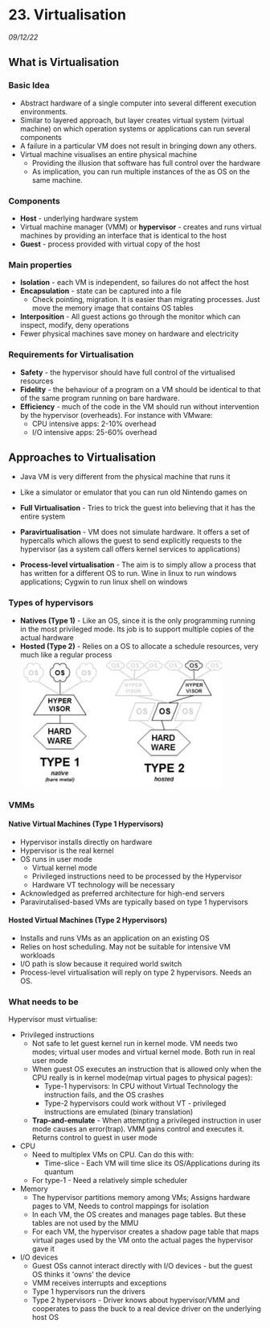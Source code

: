 # 23. Virtualisation
_09/12/22_
## What is Virtualisation
### Basic Idea
- Abstract hardware of a single computer into several different execution environments.
- Similar to layered approach, but layer creates virtual system (virtual machine) on which operation systems or applications can run several components
- A failure in a particular VM does not result in bringing down any others.
- Virtual machine visualises an entire physical machine
	- Providing the illusion that software has full control over the hardware
	- As implication, you can run multiple instances of the as OS on the same machine.

### Components
- **Host** - underlying hardware system
- Virtual machine manager (VMM) or **hypervisor** - creates and runs virtual machines by providing an interface that is identical to the host
- **Guest** - process provided with virtual copy of the host

### Main properties
- **Isolation** - each VM is independent, so failures do not affect the host
- **Encapsulation** - state can be captured into a file
	- Check pointing, migration. It is easier than migrating processes. Just move the memory image that contains OS tables
- **Interposition** - All guest actions go through the monitor which can inspect, modify, deny operations
- Fewer physical machines save money on hardware and electricity

### Requirements for Virtualisation
- **Safety** - the hypervisor should have full control of the virtualised resources
- **Fidelity** - the behaviour of a program on a VM should be identical to that of the same program running on bare hardware. 
- **Efficiency** - much of the code in the VM should run without intervention by the hypervisor (overheads). For instance with VMware:
	- CPU intensive apps: 2-10% overhead
	- I/O intensive apps: 25-60% overhead

## Approaches to Virtualisation
- Java VM is very different from the physical machine that runs it
- Like a simulator or emulator that you can run old Nintendo games on

- **Full Virtualisation** - Tries to trick the guest into believing that it has the entire system
- **Paravirtualisation** - VM does not simulate hardware. It offers a set of hypercalls which allows the guest to send explicitly requests to the hypervisor (as a system call offers kernel services to applications)
- **Process-level virtualisation** - The aim is to simply allow a process that has written for a different OS to run. Wine in linux to run windows applications; Cygwin to run linux shell on windows

### Types of hypervisors
- **Natives (Type 1)** - Like an OS, since it is the only programming running in the most privileged mode. Its job is to support multiple copies of the actual hardware
- **Hosted (Type 2)** - Relies on a OS to allocate a schedule resources, very much like a regular process
![](../_resources/20221209092837.png)

### VMMs
#### Native Virtual Machines (Type 1 Hypervisors)
- Hypervisor installs directly on hardware
- Hypervisor is the real kernel
- OS runs in user mode
	- Virtual kernel mode
	- Privileged instructions need to be processed by the Hypervisor
	- Hardware VT technology will be necessary
- Acknowledged as preferred architecture for high-end servers
- Paravirutalised-based VMs are typically based on type 1 hypervisors
#### Hosted Virtual Machines (Type 2 Hypervisors)
- Installs and runs VMs as an application on an existing OS
- Relies on host scheduling. May not be suitable for intensive VM workloads
- I/O path is slow because it required world switch
- Process-level virtualisation will reply on type 2 hypervisors. Needs an OS.
### What needs to be 
Hypervisor must virtualise:
- Privileged instructions
	- Not safe to let guest kernel run in kernel mode. VM needs two modes; virtual user modes and virtual kernel mode. Both run in real user mode
	- When guest OS executes an instruction that is allowed only when the CPU really is in kernel mode(map virtual pages to physical pages):
		- Type-1 hypervisors: In CPU without Virtual Technology the instruction fails, and the OS crashes
		- Type-2 hypervisors could work without VT - privileged instructions are emulated (binary translation)
	- **Trap-and-emulate** - When attempting a privileged instruction in user mode causes an error(trap). VMM gains control and executes it. Returns control to guest in user mode
- CPU
	- Need to multiplex VMs on CPU. Can do this with:
		- Time-slice - Each VM will time slice its OS/Applications during its quantum
	- For type-1 - Need a relatively simple scheduler
- Memory
	- The hypervisor partitions memory among VMs; Assigns hardware pages to VM, Needs to control mappings for isolation
	- In each VM, the OS creates and manages page tables. But these tables are not used by the MMU
	- For each VM, the hypervisor creates a shadow page table that maps virtual pages used by the VM onto the actual pages the hypervisor gave it
- I/O devices
	- Guest OSs cannot interact directly with I/O devices - but the guest OS thinks it 'owns' the device
	- VMM receives interrupts and exceptions
	- Type 1 hypervisors run the drivers
	- Type 2 hypervisors - Driver knows about hypervisor/VMM and cooperates to pass the buck to a real device driver on the underlying host OS